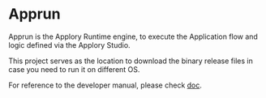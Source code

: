 # Apprun

Apprun is the Applory Runtime engine, to execute the Application flow and logic defined via the Applory Studio.

This project serves as the location to download the binary release files in case you need to run it on different OS. 

For reference to the developer manual, please check [doc](https://doc.applory.com).

